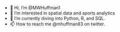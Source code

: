 - 👋 Hi, I’m @MWHuffman1
- 👀 I’m interested in spatial data and sports analytics
- 🌱 I’m currently diving into Python, R, and SQL.
- 📫 How to reach me @mhuffman83 on twitter.

<!---
MWHuffman1/MWHuffman1 is a ✨ special ✨ repository because its `README.md` (this file) appears on your GitHub profile.
You can click the Preview link to take a look at your changes.
--->
